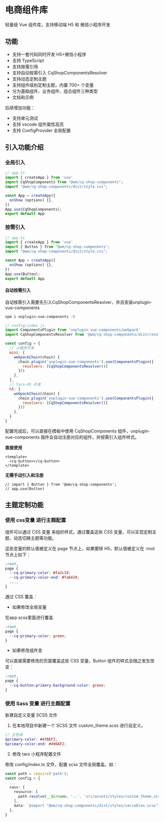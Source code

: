 # 电商组件库

轻量级 Vue 组件库，支持移动端 H5 和 微信小程序开发

## 功能

* 支持一套代码同时开发 H5+微信小程序
* 支持 TypeScript
* 支持按需引用
* 支持自动按需引入 CqShopComponentsResolver
* 支持动态定制主题
* 支持组件级别定制主题，内置 700+ 个变量
* 分为基础组件、业务组件、组合组件三种类型
* 文档和示例

后续增加功能：

* 支持单元测试
* 支持 vscode 组件属性高亮
* 支持 ConfigProvider 全局配置

## 引入功能介绍

### 全局引入

```ts
// app.ts
import { createApp } from 'vue'
import CqShopComponents from "@wm/cq-shop-components";
import "@wm/cq-shop-components/dist/style.css";

const App = createApp({
  onShow (options) {},
})
App.use(CqShopComponents);
export default App

```

### 按需引入

```ts
// app.ts
import { createApp } from 'vue'
import { Button } from "@wm/cq-shop-components";
import "@wm/cq-shop-components/dist/style.css";

const App = createApp({
  onShow (options) {},
})
App.use(Button);
export default App

```

#### 自动按需引入

自动按需引入需要先引入CqShopComponentsResolver，并且安装unplugin-vue-components

```bash
npm i unplugin-vue-components -D
```

```js
// config/index.js
import ComponentsPlugin from 'unplugin-vue-components/webpack'
import CqShopComponentsResolver from '@wm/cq-shop-components/dist/resolver'

const config = {
  // 小程序开发
  mini: {
    webpackChain(chain) {
      chain.plugin('unplugin-vue-components').use(ComponentsPlugin({
        resolvers: [CqShopComponentsResolver()]
      }))
    },
  },
  // Taro-H5 开发
  h5: {
    webpackChain(chain) {
      chain.plugin('unplugin-vue-components').use(ComponentsPlugin({
        resolvers: [CqShopComponentsResolver()]
      }))
    },
  }
}

```

配置完成后，可以直接在模板中使用 CqShopComponents 组件，unplugin-vue-components 插件会自动注册对应的组件，并按需引入组件样式。

**直接使用**
```vue
<template>
  <cq-button></cq-button>
</template>

```
**无需手动引入和注册**

```vue
// import { Button } from '@wm/cq-shop-components';
// app.use(Button)
```


## 主题定制功能

### 使用 css变量 进行主题配置

组件可以通过 CSS 变量 来组织样式，通过覆盖这些 CSS 变量，可以实现定制主题、动态切换主题等功能。

这些变量的默认值被定义在 page 节点上，如果要转 H5，默认值被定义在 :root 节点上如下：

```scss
:root,
page {
  --cq-primary-color: #fa2c19;
  --cq-primary-color-end: #fa6419;
  ....
}
```
通过 CSS 覆盖：

- 如果修改全局变量

在app.scss里面进行覆盖

```css
:root,
page {
  --cq-primary-color: green;
}
```

- 如果修改组件变

可以直接需要修改的页面覆盖这些 CSS 变量，Button 组件的样式会随之发生改变：

```css
:root,
page {
  --cq-button-primary-background-color: green;
}
```

### 使用 Sass 变量 进行主题配置

新建自定义变量 SCSS 文件

1. 在本地项目中新建一个 SCSS 文件 custom_theme.scss 进行自定义。

```scss
// 主色调
$primary-color: #478EF2;
$primary-color-end: #496AF2;
```
2. 修改 taro 小程序配置文件

修改 config/index.ts 文件，配置 scss 文件全局覆盖。如：

```ts
const path = require('path');
const config = {
  ...
  sass: {
    resource: [
      path.resolve(__dirname, '..', 'src/assets/styles/custom_theme.scss')
    ],
    data: `@import "@wm/cq-shop-components/dist/styles/variables.scss";`
  },
}

```